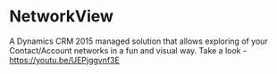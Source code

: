 # NetworkView
A Dynamics CRM 2015 managed solution that allows exploring of your Contact/Account networks in a fun and visual way.
Take a look - https://youtu.be/UEPjggvnf3E
